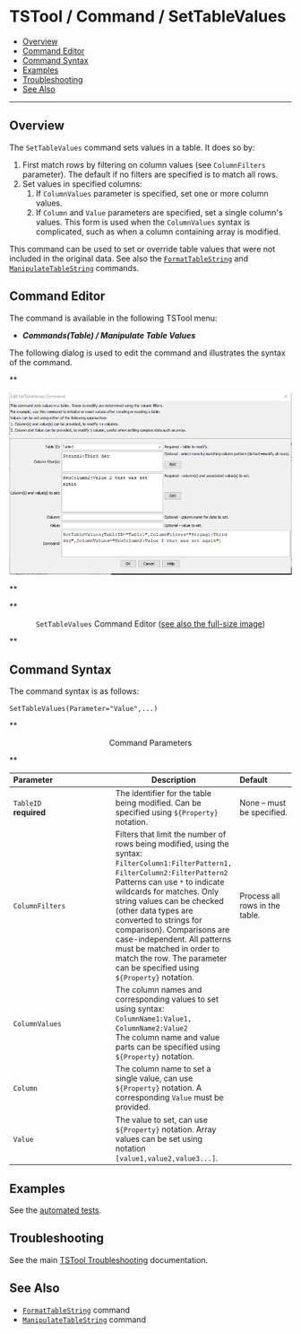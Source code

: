 # TSTool / Command / SetTableValues #

*   [Overview](#overview)
*   [Command Editor](#command-editor)
*   [Command Syntax](#command-syntax)
*   [Examples](#examples)
*   [Troubleshooting](#troubleshooting)
*   [See Also](#see-also)

-------------------------

## Overview ##

The `SetTableValues` command sets values in a table.
It does so by:

1.  First match rows by filtering on column values (see `ColumnFilters` parameter).
    The default if no filters are specified is to match all rows.
2.  Set values in specified columns:
    1.  If `ColumnValues` parameter is specified, set one or more column values.
    2.  If `Column` and `Value` parameters are specified, set a single column's values.
        This form is used when the `ColumnValues` syntax is complicated,
        such as when a column containing array is modified.

This command can be used to set or override table values that were not included in the original data.
See also the [`FormatTableString`](../FormatTableString/FormatTableString.md) and
[`ManipulateTableString`](../ManipulateTableString/ManipulateTableString.md) commands.

## Command Editor ##

The command is available in the following TSTool menu:

*   ***Commands(Table) / Manipulate Table Values***

The following dialog is used to edit the command and illustrates the syntax of the command.

**<p style="text-align: center;">
![SetTableValues command editor](SetTableValues.png)
</p>**

**<p style="text-align: center;">
`SetTableValues` Command Editor (<a href="../SetTableValues.png">see also the full-size image</a>)
</p>**

## Command Syntax ##

The command syntax is as follows:

```text
SetTableValues(Parameter="Value",...)
```
**<p style="text-align: center;">
Command Parameters
</p>**

| **Parameter**&nbsp;&nbsp;&nbsp;&nbsp;&nbsp;&nbsp;&nbsp;&nbsp;&nbsp;&nbsp;&nbsp;&nbsp;&nbsp;&nbsp;&nbsp;&nbsp;&nbsp;&nbsp;&nbsp;&nbsp;&nbsp;&nbsp;&nbsp;&nbsp;&nbsp;&nbsp; | **Description** | **Default**&nbsp;&nbsp;&nbsp;&nbsp;&nbsp;&nbsp;&nbsp;&nbsp;&nbsp;&nbsp; |
| --------------|-----------------|----------------- |
|`TableID`<br>**required**|The identifier for the table being modified.  Can be specified using `${Property}` notation.|None – must be specified.|
|`ColumnFilters`|Filters that limit the number of rows being modified, using the syntax:<br>`FilterColumn1:FilterPattern1, FilterColumn2:FilterPattern2`<br>Patterns can use `*` to indicate wildcards for matches.  Only string values can be checked (other data types are converted to strings for comparison).  Comparisons are case-independent.  All patterns must be matched in order to match the row.  The parameter can be specified using `${Property}` notation.|Process all rows in the table.|
|`ColumnValues`<br>|The column names and corresponding values to set using syntax:<br>`ColumnName1:Value1, ColumnName2:Value2`<br>The column name and value parts can be specified using `${Property}` notation.||
|`Column`<br>|The column name to set a single value, can use `${Property}` notation.  A corresponding `Value` must be provided.||
|`Value`<br>|The value to set, can use `${Property}` notation.  Array values can be set using notation `[value1,value2,value3...]`.||

## Examples ##

See the [automated tests](https://github.com/OpenCDSS/cdss-app-tstool-test/tree/master/test/commands/SetTableValues).

## Troubleshooting ##

See the main [TSTool Troubleshooting](../../troubleshooting/troubleshooting.md) documentation.

## See Also ##

*   [`FormatTableString`](../FormatTableString/FormatTableString.md) command
*   [`ManipulateTableString`](../ManipulateTableString/ManipulateTableString.md) command
